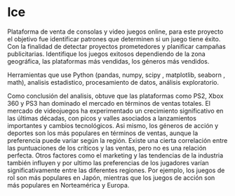 # Ice
Plataforma de venta de consolas y video juegos online, para este proyecto el objetivo fue identificar patrones que determinen si un juego tiene éxito. Con la finalidad de detectar proyectos prometedores y planificar campañas publicitarias. Identifique los juegos exitosos dependiendo de la zona geográfica, las plataformas más vendidas, los géneros más vendidos. 

Herramientas que use Python (pandas,  numpy, scipy , matplotlib, seaborn , math), analisis estadistico, procesamiento de datos, análisis exploratorio.

Como conclusión del analisis, obtuve que las plataformas como PS2, Xbox 360 y PS3 han dominado el mercado en términos de ventas totales. El mercado de videojuegos ha experimentado un crecimiento significativo en las últimas décadas, con picos y valles asociados a lanzamientos importantes y cambios tecnológicos.  Asi mismo, los géneros de acción y deportes son los más populares en términos de ventas, aunque la preferencia puede variar según la región. Existe una cierta correlación entre las puntuaciones de los críticos y las ventas, pero no es una relación perfecta. 
Otros factores como el marketing y las tendencias de la industria también influyen y por ultimo las preferencias de los jugadores varían significativamente entre las diferentes regiones. Por ejemplo, los juegos de rol son más populares en Japón, mientras que los juegos de acción son más populares en Norteamérica y Europa.
